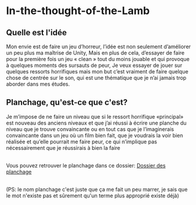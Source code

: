 # In-the-thought-of-the-Lamb

## Quelle est l'idée

Mon envie est de faire un jeu d’horreur, l’idée est non seulement d’améliorer un peu plus ma maîtrise de Unity,
Mais en plus de cela, d’essayer de faire pour la première fois un jeu « clean » tout du moins jouable et qui provoque à quelques moments des sursauts de peur,
Je veux essayer de jouer sur quelques ressorts horrifiques mais mon but c’est vraiment de faire quelque chose de centrée sur le son, qui est une thématique que je n’ai jamais trop aborder dans mes études.
<br>

## Planchage, qu'est-ce que c'est?
Je m’impose de ne faire un niveau que si le ressort horrifique «principal» est nouveau des anciens niveaux et que j’ai réussi à écrire une planche du niveau que je trouve convaincante ou en tout cas que je l’imaginerais convaincante dans un jeu où un film bien fait, que je voudrais la voir bien réalisée et qu’elle pourrait me faire peur, ce qui n’implique pas nécessairement que je réussirais à bien la faire
<br><br>


Vous pouvez retrouver le planchage dans ce dossier:  [Dossier des planchage](Planchage_Niveau/)
<br><br>  


(PS: le nom planchage c'est juste que ça me fait un peu marrer, je sais que le mot n'existe pas et sûrement qu'un terme plus approprié existe déjà)
